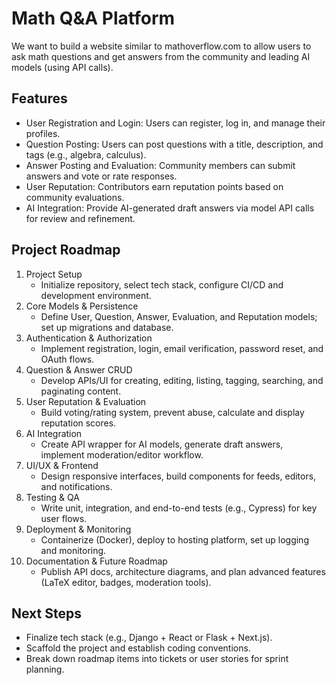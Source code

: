  # Math Q&A Platform

 We want to build a website similar to mathoverflow.com to allow users to ask math questions and get answers from the community and leading AI models (using API calls).

 ## Features
 - User Registration and Login: Users can register, log in, and manage their profiles.
 - Question Posting: Users can post questions with a title, description, and tags (e.g., algebra, calculus).
 - Answer Posting and Evaluation: Community members can submit answers and vote or rate responses.
 - User Reputation: Contributors earn reputation points based on community evaluations.
 - AI Integration: Provide AI-generated draft answers via model API calls for review and refinement.

 ## Project Roadmap
 1. Project Setup
    - Initialize repository, select tech stack, configure CI/CD and development environment.
 2. Core Models & Persistence
    - Define User, Question, Answer, Evaluation, and Reputation models; set up migrations and database.
 3. Authentication & Authorization
    - Implement registration, login, email verification, password reset, and OAuth flows.
 4. Question & Answer CRUD
    - Develop APIs/UI for creating, editing, listing, tagging, searching, and paginating content.
 5. User Reputation & Evaluation
    - Build voting/rating system, prevent abuse, calculate and display reputation scores.
 6. AI Integration
    - Create API wrapper for AI models, generate draft answers, implement moderation/editor workflow.
 7. UI/UX & Frontend
    - Design responsive interfaces, build components for feeds, editors, and notifications.
 8. Testing & QA
    - Write unit, integration, and end-to-end tests (e.g., Cypress) for key user flows.
 9. Deployment & Monitoring
    - Containerize (Docker), deploy to hosting platform, set up logging and monitoring.
10. Documentation & Future Roadmap
    - Publish API docs, architecture diagrams, and plan advanced features (LaTeX editor, badges, moderation tools).

 ## Next Steps
 - Finalize tech stack (e.g., Django + React or Flask + Next.js).
 - Scaffold the project and establish coding conventions.
 - Break down roadmap items into tickets or user stories for sprint planning.
